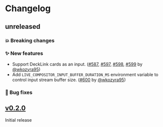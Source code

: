 # Changelog

## unreleased

### 💥 Breaking changes

### ✨ New features

- Support DeckLink cards as an input. ([#587](https://github.com/membraneframework/live_compositor/pull/587), [#597](https://github.com/membraneframework/live_compositor/pull/597), [#598](https://github.com/membraneframework/live_compositor/pull/598), [#599](https://github.com/membraneframework/live_compositor/pull/599) by [@wkozyra95](https://github.com/wkozyra95))
- Add `LIVE_COMPOSITOR_INPUT_BUFFER_DURATION_MS` environment variable to control input stream buffer size. ([#600](https://github.com/membraneframework/live_compositor/pull/600) by [@wkozyra95](https://github.com/wkozyra95))

### 🐛 Bug fixes

## [v0.2.0](https://github.com/membraneframework/live_compositor/releases/tag/v0.2.0)

Initial release
